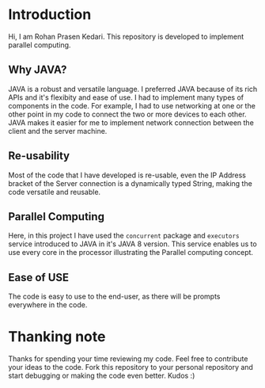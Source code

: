 # Introduction
  Hi, I am Rohan Prasen Kedari. This repository is developed to implement parallel computing.
## Why JAVA?
  JAVA is a robust and versatile language. I preferred JAVA because of its rich APIs and it's flexibity and ease of use. I had to implement many types of components in the code. For example, I had to use networking at one or the other point in my code to connect the two or more devices to each other. JAVA makes it easier for me to implement network connection between the client and the server machine.
## Re-usability
  Most of the code that I have developed is re-usable, even the IP Address bracket of the Server connection is a dynamically typed String, making the code versatile and reusable. 
## Parallel Computing 
  Here, in this project I have used the `concurrent` package and `executors` service introduced to JAVA in it's JAVA 8 version. This service enables us to use every core in the processor illustrating the Parallel computing concept.
## Ease of USE
  The code is easy to use to the end-user, as there will be prompts everywhere in the code.
# Thanking note 
  Thanks for spending your time reviewing my code. Feel free to contribute your ideas to the code. Fork this repository to your personal repository and start debugging or making the code even better. Kudos :)
